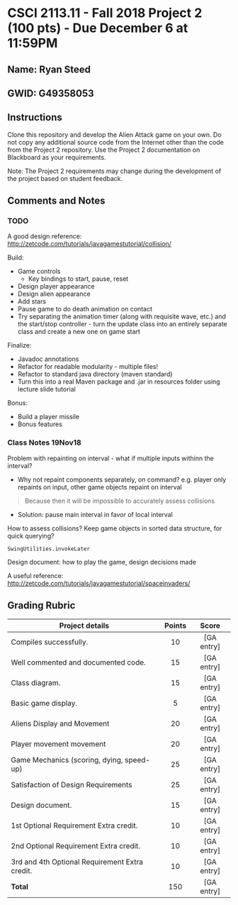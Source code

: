 # CSCI 2113.11 - Fall 2018 Project 2 (100 pts) - Due December 6 at 11:59PM


## Name: Ryan Steed

## GWID: G49358053

## Instructions

Clone this repository and develop the Alien Attack game on your own. Do not copy any additional source code from the Internet other than the code from the Project 2 repository. Use the Project 2 documentation on Blackboard as your requirements. 

Note: The Project 2 requirements may change during the development of the project based on student feedback.

## Comments and Notes

### TODO
A good design reference: http://zetcode.com/tutorials/javagamestutorial/collision/

Build:
<!-- - Implement game controller skeleton, holding a list of gameobjects -->
<!-- - Implement black background (board) based on exercise 8, leaving room for a score -->
<!-- - Build a basic player by modifying game piece from exercise 8 - start with a blue square -->
<!-- - Build basic aliens based on GameObject abstract - start with a green square -->
<!-- - Package aliens into waves -->
<!-- - Create automatic alien movement with PhysicsEngine, instantiate with waves (of a certain speed) -->
<!-- - Create user-controlled motion for player with PhysicsEngine -->
<!-- - Add boundaries to user motion -->
<!-- - Display a score - +1 for every alien passed -->
<!-- - Add collisions & count lives beside score 
    - use rectangle contact boxes - then .intersect is handy for comparing positions -->
<!-- - Create more waves of aliens moving at increasing speeds -->
- Game controls
    <!-- - Construct meta overlay
        - Lives
        - Current Score
        - High score -->
    <!-- - Player size depends on number of lives -->
    - Key bindings to start, pause, reset
- Design player appearance
- Design alien appearance
- Add stars
- Pause game to do death animation on contact
- Try separating the animation timer (along with requisite wave, etc.) and the start/stop controller - turn the update class into an entirely separate class and create a new one on game start

Finalize:
- Javadoc annotations
- Refactor for readable modularity - multiple files!
- Refactor to standard java directory (maven standard)
- Turn this into a real Maven package and .jar in resources folder using lecture slide tutorial

Bonus:
- Build a player missile
- Bonus features

### Class Notes 19Nov18
Problem with repainting on interval - what if multiple inputs withinn the interval?

- Why not repaint components separately, on command? e.g. player only repaints on input, other game objects repaint on interval
> Because then it will be impossible to accurately assess collisions
- Solution: pause main interval in favor of local interval

How to assess collisions? Keep game objects in sorted data structure, for quick querying?

`SwingUtilities.invokeLater`

Design document: how to play the game, design decisions made

A useful reference: http://zetcode.com/tutorials/javagamestutorial/spaceinvaders/

## Grading Rubric

Project details | Points | Score
---|:---:|:---:
Compiles successfully.|10|[GA entry]
Well commented and documented code.|15|[GA entry]
Class diagram. |15|[GA entry]
Basic game display.|5|[GA entry]
Aliens Display and Movement|20|[GA entry]
Player movement movement|20|[GA entry]
Game Mechanics (scoring, dying, speed-up)|25|[GA entry]
Satisfaction of Design Requirements|25|[GA entry]
Design document.|15|[GA entry]
1st Optional Requirement Extra credit.|10|[GA entry]
2nd Optional Requirement Extra credit.|10|[GA entry]
3rd and 4th Optional Requirement Extra credit.|10|[GA entry]
**Total**|150|[GA entry]